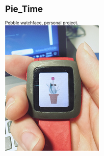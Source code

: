 # Pie_Time
Pebble watchface, personal project.  <br />
![Photo of watchface on my watch](readme_resources/photo.png)
